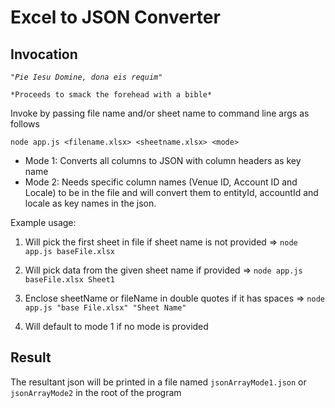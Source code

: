 # Excel to JSON Converter

## Invocation 

*`"Pie Iesu Domine, dona eis requim"`* 

`*Proceeds to smack the forehead with a bible*`

Invoke by passing file name and/or sheet name to command line args as follows

`node app.js <filename.xlsx> <sheetname.xlsx> <mode>`

* Mode 1: Converts all columns to JSON with column headers as key name
* Mode 2: Needs specific column names (Venue ID, Account ID and Locale) to be in the file and will convert them to entityId, accountId and locale as key names in the json.

Example usage: 

1. Will pick the first sheet in file if sheet name is not provided => `node app.js baseFile.xlsx`

2. Will pick data from the given sheet name if provided => `node app.js baseFile.xlsx Sheet1`

3. Enclose sheetName or fileName in double quotes if it has spaces => `node app.js "base File.xlsx" "Sheet Name"`

4. Will default to mode 1 if no mode is provided

## Result

The resultant json will be printed in a file named `jsonArrayMode1.json` or `jsonArrayMode2` in the root of the program